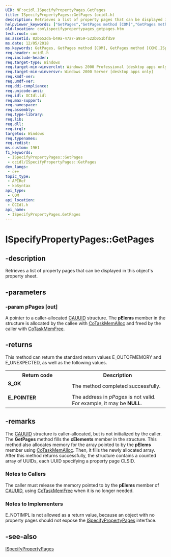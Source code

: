 ```yaml
---
UID: NF:ocidl.ISpecifyPropertyPages.GetPages
title: ISpecifyPropertyPages::GetPages (ocidl.h)
description: Retrieves a list of property pages that can be displayed in this object's property sheet.
helpviewer_keywords: ["GetPages","GetPages method [COM]","GetPages method [COM]","ISpecifyPropertyPages interface","ISpecifyPropertyPages interface [COM]","GetPages method","ISpecifyPropertyPages.GetPages","ISpecifyPropertyPages::GetPages","_ctrl_ispecifypropertypages_getpages","com.ispecifypropertypages_getpages","ocidl/ISpecifyPropertyPages::GetPages"]
old-location: com\ispecifypropertypages_getpages.htm
tech.root: com
ms.assetid: 82b652da-b49a-47a7-a959-522b051bfd59
ms.date: 12/05/2018
ms.keywords: GetPages, GetPages method [COM], GetPages method [COM],ISpecifyPropertyPages interface, ISpecifyPropertyPages interface [COM],GetPages method, ISpecifyPropertyPages.GetPages, ISpecifyPropertyPages::GetPages, _ctrl_ispecifypropertypages_getpages, com.ispecifypropertypages_getpages, ocidl/ISpecifyPropertyPages::GetPages
req.header: ocidl.h
req.include-header: 
req.target-type: Windows
req.target-min-winverclnt: Windows 2000 Professional [desktop apps only]
req.target-min-winversvr: Windows 2000 Server [desktop apps only]
req.kmdf-ver: 
req.umdf-ver: 
req.ddi-compliance: 
req.unicode-ansi: 
req.idl: OCIdl.idl
req.max-support: 
req.namespace: 
req.assembly: 
req.type-library: 
req.lib: 
req.dll: 
req.irql: 
targetos: Windows
req.typenames: 
req.redist: 
ms.custom: 19H1
f1_keywords:
 - ISpecifyPropertyPages::GetPages
 - ocidl/ISpecifyPropertyPages::GetPages
dev_langs:
 - c++
topic_type:
 - APIRef
 - kbSyntax
api_type:
 - COM
api_location:
 - OCIdl.h
api_name:
 - ISpecifyPropertyPages.GetPages
---
```


# ISpecifyPropertyPages::GetPages


## -description

Retrieves a list of property pages that can be displayed in this object's property sheet.

## -parameters

### -param pPages [out]

A pointer to a caller-allocated <a href="/windows/desktop/api/ocidl/ns-ocidl-cauuid">CAUUID</a> structure. The <b>pElems</b> member in the structure is allocated by the callee with <a href="/windows/desktop/api/combaseapi/nf-combaseapi-cotaskmemalloc">CoTaskMemAlloc</a> and freed by the caller with <a href="/windows/desktop/api/combaseapi/nf-combaseapi-cotaskmemfree">CoTaskMemFree</a>.

## -returns

This method can return the standard return values E_OUTOFMEMORY and E_UNEXPECTED, as well as the following values.

<table>
<tr>
<th>Return code</th>
<th>Description</th>
</tr>
<tr>
<td width="40%">
<dl>
<dt><b>S_OK</b></dt>
</dl>
</td>
<td width="60%">
The method completed successfully.

</td>
</tr>
<tr>
<td width="40%">
<dl>
<dt><b>E_POINTER</b></dt>
</dl>
</td>
<td width="60%">
The address in <i>pPages</i> is not valid. For example, it may be <b>NULL</b>.


</td>
</tr>
</table>

## -remarks

The <a href="/windows/desktop/api/ocidl/ns-ocidl-cauuid">CAUUID</a> structure is caller-allocated, but is not initialized by the caller. The <b>GetPages</b> method fills the <b>cElements</b> member in the structure. This method also allocates memory for the array pointed to by the <b>pElems</b> member using <a href="/windows/desktop/api/combaseapi/nf-combaseapi-cotaskmemalloc">CoTaskMemAlloc</a>. Then, it fills the newly allocated array. After this method returns successfully, the structure contains a counted array of UUIDs, each UUID specifying a property page CLSID.

<h3><a id="Notes_to_Callers"></a><a id="notes_to_callers"></a><a id="NOTES_TO_CALLERS"></a>Notes to Callers</h3>
The caller must release the memory pointed to by the <b>pElems</b> member of <a href="/windows/desktop/api/ocidl/ns-ocidl-cauuid">CAUUID</a>, using <a href="/windows/desktop/api/combaseapi/nf-combaseapi-cotaskmemfree">CoTaskMemFree</a> when it is no longer needed.

<h3><a id="Notes_to_Implementers"></a><a id="notes_to_implementers"></a><a id="NOTES_TO_IMPLEMENTERS"></a>Notes to Implementers</h3>
E_NOTIMPL is not allowed as a return value, because an object with no property pages should not expose the <a href="/windows/desktop/api/ocidl/nn-ocidl-ispecifypropertypages">ISpecifyPropertyPages</a> interface.

## -see-also

<a href="/windows/desktop/api/ocidl/nn-ocidl-ispecifypropertypages">ISpecifyPropertyPages</a>
